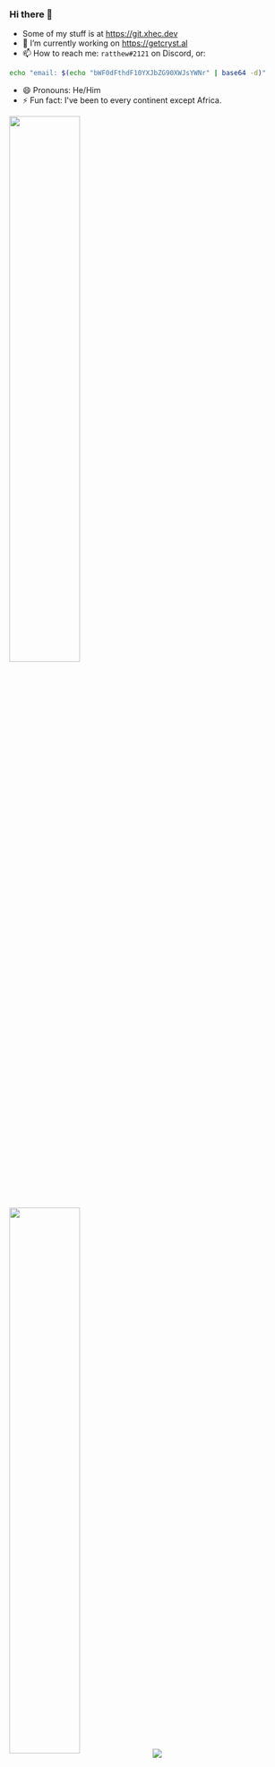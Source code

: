 ### Hi there 👋
- Some of my stuff is at https://git.xhec.dev
- 🔭 I’m currently working on https://getcryst.al
- 📫 How to reach me: `ratthew#2121` on Discord, or:
```bash
echo "email: $(echo "bWF0dFthdF10YXJbZG90XWJsYWNr" | base64 -d)"
```
- 😄 Pronouns: He/Him
- ⚡ Fun fact: I've been to every continent except Africa.

<img align="center" width="50%" src="https://github-readme-stats.vercel.app/api?username=SomethingGeneric&theme=dark&show_icons=true)">
<img align="center" width="50%" src="https://github-readme-streak-stats.herokuapp.com/?user=SomethingGeneric&theme=dark">
<a href="https://ko-fi.com/L3L5DW71M"><img align="center" src="https://ko-fi.com/img/githubbutton_sm.svg"></a>
